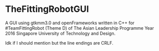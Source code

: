 # TheFittingRobotGUI
A GUI using gtkmm3.0 and openFrameworks written in C++ for #TeamFittingRobot (Theme D) of The Asian Leadership Programme Year 2016 Singapore University of Technology and Design.

Idk if I should mention but the line endings are CRLF.